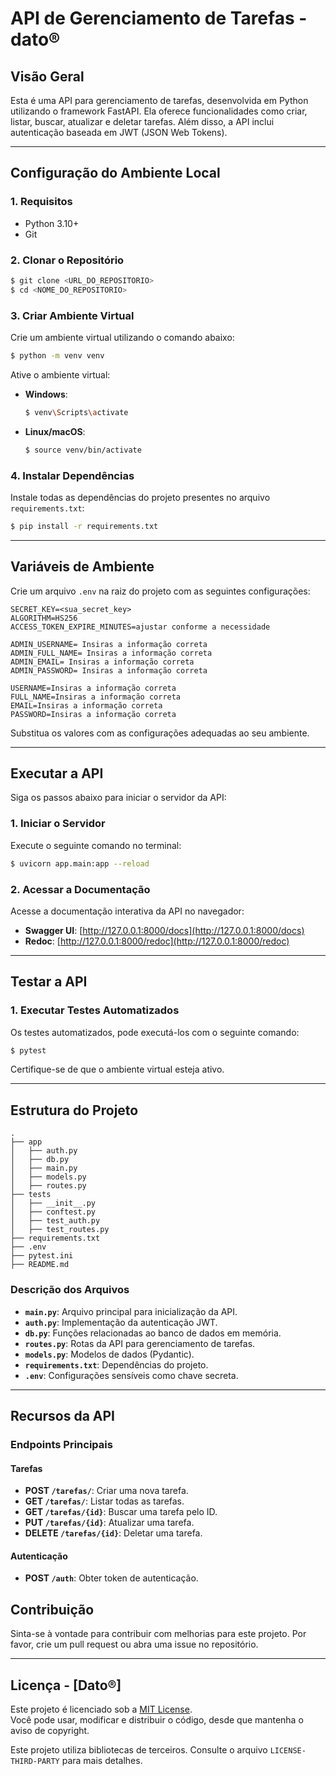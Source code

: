 # API de Gerenciamento de Tarefas - dato®

## Visão Geral
Esta é uma API para gerenciamento de tarefas, desenvolvida em Python utilizando o framework FastAPI. Ela oferece funcionalidades como criar, listar, buscar, atualizar e deletar tarefas. Além disso, a API inclui autenticação baseada em JWT (JSON Web Tokens).

---

## Configuração do Ambiente Local

### 1. Requisitos
- Python 3.10+
- Git

### 2. Clonar o Repositório
```bash
$ git clone <URL_DO_REPOSITORIO>
$ cd <NOME_DO_REPOSITORIO>
```

### 3. Criar Ambiente Virtual
Crie um ambiente virtual utilizando o comando abaixo:
```bash
$ python -m venv venv
```
Ative o ambiente virtual:
- **Windows**:
  ```bash
  $ venv\Scripts\activate
  ```
- **Linux/macOS**:
  ```bash
  $ source venv/bin/activate
  ```

### 4. Instalar Dependências
Instale todas as dependências do projeto presentes no arquivo `requirements.txt`:
```bash
$ pip install -r requirements.txt
```

---

## Variáveis de Ambiente
Crie um arquivo `.env` na raiz do projeto com as seguintes configurações:
```env
SECRET_KEY=<sua_secret_key>
ALGORITHM=HS256
ACCESS_TOKEN_EXPIRE_MINUTES=ajustar conforme a necessidade

ADMIN_USERNAME= Insiras a informação correta
ADMIN_FULL_NAME= Insiras a informação correta
ADMIN_EMAIL= Insiras a informação correta
ADMIN_PASSWORD= Insiras a informação correta

USERNAME=Insiras a informação correta
FULL_NAME=Insiras a informação correta
EMAIL=Insiras a informação correta
PASSWORD=Insiras a informação correta
```
Substitua os valores com as configurações adequadas ao seu ambiente.

---

## Executar a API
Siga os passos abaixo para iniciar o servidor da API:

### 1. Iniciar o Servidor
Execute o seguinte comando no terminal:
```bash
$ uvicorn app.main:app --reload
```

### 2. Acessar a Documentação
Acesse a documentação interativa da API no navegador:
- **Swagger UI**: [http://127.0.0.1:8000/docs](http://127.0.0.1:8000/docs)
- **Redoc**: [http://127.0.0.1:8000/redoc](http://127.0.0.1:8000/redoc)

---

## Testar a API

### 1. Executar Testes Automatizados
Os testes automatizados, pode executá-los com o seguinte comando:
```bash
$ pytest
```
Certifique-se de que o ambiente virtual esteja ativo.

---


## Estrutura do Projeto

```plaintext
.
├── app
│   ├── auth.py
│   ├── db.py
│   ├── main.py
│   ├── models.py
│   ├── routes.py
├── tests
│   ├── __init__.py
│   ├── conftest.py
│   ├── test_auth.py
│   ├── test_routes.py
├── requirements.txt
├── .env
├── pytest.ini
├── README.md
```

### Descrição dos Arquivos
- **`main.py`**: Arquivo principal para inicialização da API.
- **`auth.py`**: Implementação da autenticação JWT.
- **`db.py`**: Funções relacionadas ao banco de dados em memória.
- **`routes.py`**: Rotas da API para gerenciamento de tarefas.
- **`models.py`**: Modelos de dados (Pydantic).
- **`requirements.txt`**: Dependências do projeto.
- **`.env`**: Configurações sensíveis como chave secreta.

---

## Recursos da API

### Endpoints Principais

#### Tarefas
- **POST `/tarefas/`**: Criar uma nova tarefa.
- **GET `/tarefas/`**: Listar todas as tarefas.
- **GET `/tarefas/{id}`**: Buscar uma tarefa pelo ID.
- **PUT `/tarefas/{id}`**: Atualizar uma tarefa.
- **DELETE `/tarefas/{id}`**: Deletar uma tarefa.

#### Autenticação
- **POST `/auth`**: Obter token de autenticação.


## Contribuição
Sinta-se à vontade para contribuir com melhorias para este projeto. Por favor, crie um pull request ou abra uma issue no repositório.

---

## Licença - [Dato®]

Este projeto é licenciado sob a [MIT License](https://opensource.org/licenses/MIT).  
Você pode usar, modificar e distribuir o código, desde que mantenha o aviso de copyright.

Este projeto utiliza bibliotecas de terceiros. Consulte o arquivo `LICENSE-THIRD-PARTY` para mais detalhes.

